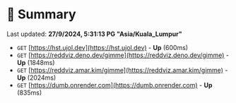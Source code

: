 # 📖 Summary
Last updated: **27/9/2024, 5:31:13 PG "Asia/Kuala_Lumpur"**

- `GET` [https://hst.ujol.dev](https://hst.ujol.dev) - **Up** (600ms)
- `GET` [https://reddviz.deno.dev/gimme](https://reddviz.deno.dev/gimme) - **Up** (1848ms)
- `GET` [https://reddviz.amar.kim/gimme](https://reddviz.amar.kim/gimme) - **Up** (2024ms)
- `GET` [https://dumb.onrender.com](https://dumb.onrender.com) - **Up** (835ms)
